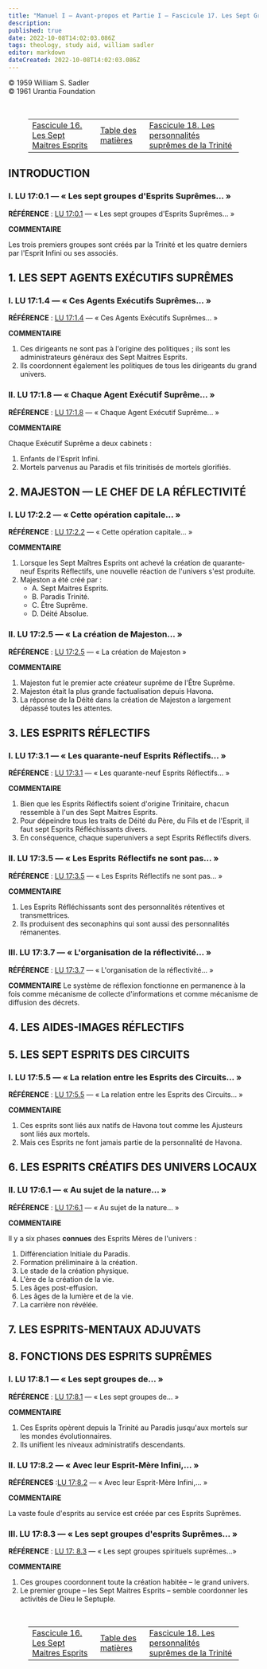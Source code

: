 ```yaml
---
title: "Manuel I — Avant-propos et Partie I — Fascicule 17. Les Sept Groupes Spirituels Suprêmes"
description: 
published: true
date: 2022-10-08T14:02:03.086Z
tags: theology, study aid, william sadler
editor: markdown
dateCreated: 2022-10-08T14:02:03.086Z
---
```


<p class="v-card v-sheet theme--light grey lighten-3 px-2">© 1959 William S. Sadler<br>© 1961 Urantia Foundation</p>

<br>

<figure class="table chapter-navigator">
  <table>
    <tbody>
      <tr>
        <td><a href="/fr/article/William_S_Sadler/Workbook_1_Foreword_and_Part_I/16">Fascicule 16. Les Sept Maitres Esprits</a></td>
        <td><a href="/fr/article/William_S_Sadler/Workbook_1_Foreword_and_Part_I/Index">Table des matières</a></td>
        <td><a href="/fr/article/William_S_Sadler/Workbook_1_Foreword_and_Part_I/18">Fascicule 18. Les personnalités suprêmes de la Trinité</a></td>
      </tr>
    </tbody>
  </table>
</figure>

## INTRODUCTION

### I. LU 17:0.1 — « Les sept groupes d'Esprits Suprêmes... »

**RÉFÉRENCE** : <a id="s30_16"></a>[LU 17:0.1](/fr/The_Urantia_Book/17#p0_1) — « Les sept groupes d'Esprits Suprêmes... »

**COMMENTAIRE**

Les trois premiers groupes sont créés par la Trinité et les quatre derniers par l'Esprit Infini ou ses associés.

## 1. LES SEPT AGENTS EXÉCUTIFS SUPRÊMES

### I. LU 17:1.4 — « Ces Agents Exécutifs Suprêmes... »

**RÉFÉRENCE** : <a id="s40_16"></a>[LU 17:1.4](/fr/The_Urantia_Book/17#p1_4) — « Ces Agents Exécutifs Suprêmes... »

**COMMENTAIRE**

1. Ces dirigeants ne sont pas à l'origine des politiques ; ils sont les administrateurs généraux des Sept Maitres Esprits.
2. Ils coordonnent également les politiques de tous les dirigeants du grand univers.

### II. LU 17:1.8 — « Chaque Agent Exécutif Suprême... »

**RÉFÉRENCE** : <a id="s49_16"></a>[LU 17:1.8](/fr/The_Urantia_Book/17#p1_8) — « Chaque Agent Exécutif Suprême... »

**COMMENTAIRE**

Chaque Exécutif Suprême a deux cabinets :
1. Enfants de l'Esprit Infini.
2. Mortels parvenus au Paradis et fils trinitisés de mortels glorifiés.

## 2. MAJESTON — LE CHEF DE LA RÉFLECTIVITÉ

### I. LU 17:2.2 — « Cette opération capitale... »

**RÉFÉRENCE** : <a id="s61_16"></a>[LU 17:2.2](/fr/The_Urantia_Book/17#p2_2) — « Cette opération capitale... »

**COMMENTAIRE**

1. Lorsque les Sept Maîtres Esprits ont achevé la création de quarante-neuf Esprits Réflectifs, une nouvelle réaction de l'univers s'est produite.
2. Majeston a été créé par :
	- A. Sept Maitres Esprits.
	- B. Paradis Trinité.
	- C. Être Suprême.
	- D. Déité Absolue.

### II. LU 17:2.5 — « La création de Majeston... »

**RÉFÉRENCE** : <a id="s74_16"></a>[LU 17:2.5](/fr/The_Urantia_Book/17#p2_5) — « La création de Majeston »

**COMMENTAIRE**

1. Majeston fut le premier acte créateur suprême de l'Être Suprême.
2. Majeston était la plus grande factualisation depuis Havona.
3. La réponse de la Déité dans la création de Majeston a largement dépassé toutes les attentes.

## 3. LES ESPRITS RÉFLECTIFS 

### I. LU 17:3.1 — « Les quarante-neuf Esprits Réflectifs... »

**RÉFÉRENCE** : <a id="s86_16"></a>[LU 17:3.1](/fr/The_Urantia_Book/17#p3_1) — « Les quarante-neuf Esprits Réflectifs... »

**COMMENTAIRE**

1. Bien que les Esprits Réflectifs soient d'origine Trinitaire, chacun ressemble à l'un des Sept Maitres Esprits.
2. Pour dépeindre tous les traits de Déité du Père, du Fils et de l'Esprit, il faut sept Esprits Réfléchissants divers.
3. En conséquence, chaque superunivers a sept Esprits Réflectifs divers.

### II. LU 17:3.5 — « Les Esprits Réflectifs ne sont pas... »

**RÉFÉRENCE** : <a id="s96_16"></a>[LU 17:3.5](/fr/The_Urantia_Book/17#p3_5) — « Les Esprits Réflectifs ne sont pas... »

**COMMENTAIRE**

1. Les Esprits Réfléchissants sont des personnalités rétentives et transmettrices.
2. Ils produisent des seconaphins qui sont aussi des personnalités rémanentes.

### III. LU 17:3.7 — « L'organisation de la réflectivité... »

**RÉFÉRENCE** : <a id="s105_16"></a>[LU 17:3.7](/fr/The_Urantia_Book/17#p3_7) — « L'organisation de la réflectivité... »

**COMMENTAIRE**
Le système de réflexion fonctionne en permanence à la fois comme mécanisme de collecte d'informations et comme mécanisme de diffusion des décrets.

## 4. LES AIDES-IMAGES RÉFLECTIFS

## 5. LES SEPT ESPRITS DES CIRCUITS

### I. LU 17:5.5 — « La relation entre les Esprits des Circuits... »

**RÉFÉRENCE** : <a id="s116_16"></a>[LU 17:5.5](/fr/The_Urantia_Book/17#p5_5) — « La relation entre les Esprits des Circuits... »

**COMMENTAIRE**

1. Ces esprits sont liés aux natifs de Havona tout comme les Ajusteurs sont liés aux mortels.
2. Mais ces Esprits ne font jamais partie de la personnalité de Havona.

## 6. LES ESPRITS CRÉATIFS DES UNIVERS LOCAUX

### II. LU 17:6.1 — « Au sujet de la nature... »

**RÉFÉRENCE** : <a id="s127_16"></a>[LU 17:6.1](/fr/The_Urantia_Book/17#p6_1) — « Au sujet de la nature... »

**COMMENTAIRE**

Il y a six phases **connues** des Esprits Mères de l'univers :
1. Différenciation Initiale du Paradis.
2. Formation préliminaire à la création.
3. Le stade de la création physique.
4. L'ère de la création de la vie.
5. Les âges post-effusion.
6. Les âges de la lumière et de la vie.
7. La carrière non révélée.

## 7. LES ESPRITS-MENTAUX ADJUVATS

## 8. FONCTIONS DES ESPRITS SUPRÊMES

### I. LU 17:8.1 — « Les sept groupes de... »

**RÉFÉRENCE** : <a id="s146_16"></a>[LU 17:8.1](/fr/The_Urantia_Book/17#p8_1) — « Les sept groupes de... »

**COMMENTAIRE**

1. Ces Esprits opèrent depuis la Trinité au Paradis jusqu'aux mortels sur les mondes évolutionnaires.
2. Ils unifient les niveaux administratifs descendants.

### II. LU 17:8.2 — « Avec leur Esprit-Mère Infini,... »

**RÉFÉRENCES** :<a id="s155_16"></a>[LU 17:8.2](/fr/The_Urantia_Book/17#p8_2) — « Avec leur Esprit-Mère Infini,... »

**COMMENTAIRE**

La vaste foule d'esprits au service est créée par ces Esprits Suprêmes.

### III. LU 17:8.3 — « Les sept groupes d'esprits Suprêmes... »

**RÉFÉRENCE** : <a id="s163_16"></a>[LU 17: 8.3](/fr/The_Urantia_Book/17#p8_3) — « Les sept groupes spirituels suprêmes...»

**COMMENTAIRE**

1. Ces groupes coordonnent toute la création habitée – le grand univers.
2. Le premier groupe – les Sept Maitres Esprits – semble coordonner les activités de Dieu le Septuple.

<br>

<figure class="table chapter-navigator">
  <table>
    <tbody>
      <tr>
        <td><a href="/fr/article/William_S_Sadler/Workbook_1_Foreword_and_Part_I/16">Fascicule 16. Les Sept Maitres Esprits</a></td>
        <td><a href="/fr/article/William_S_Sadler/Workbook_1_Foreword_and_Part_I/Index">Table des matières</a></td>
        <td><a href="/fr/article/William_S_Sadler/Workbook_1_Foreword_and_Part_I/18">Fascicule 18. Les personnalités suprêmes de la Trinité</a></td>
      </tr>
    </tbody>
  </table>
</figure>